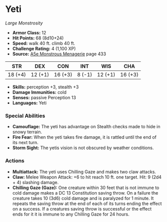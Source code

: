 # Yeti

*Large* *Monstrosity*

- **Armor Class:** 12
- **Hit Points:** 68 (8d10+24)
- **Speed:** walk 40 ft. climb 40 ft.
- **Challenge Rating:** 4 (1,100 XP)
- **Source:** [A5e Monstrous Menagerie](https://enpublishingrpg.com/products/level-up-monstrous-menagerie-a5e) page 433

| STR | DEX | CON | INT | WIS | CHA |
| --- | --- | --- | --- | --- | --- |
| 18 (+4) | 12 (+1) | 16 (+3) | 8 (-1) | 12 (+1) | 16 (+3) |

- **Skills:** perception +3, stealth +3
- **Damage Immunities:** cold
- **Senses:** passive Perception 13
- **Languages:** Yeti

### Special Abilities

- **Camouflage:** The yeti has advantage on Stealth checks made to hide in snowy terrain.
- **Fire Fear:** When the yeti takes fire damage, it is rattled until the end of its next turn.
- **Storm Sight:** The yetis vision is not obscured by weather conditions.

### Actions

- **Multiattack:** The yeti uses Chilling Gaze and makes two claw attacks.
- **Claw:** Melee Weapon Attack: +6 to hit  reach 10 ft.  one target. Hit: 9 (2d4 + 4) slashing damage.
- **Chilling Gaze (Gaze):** One creature within 30 feet that is not immune to cold damage makes a DC 13 Constitution saving throw. On a failure  the creature takes 10 (3d6) cold damage and is paralyzed for 1 minute. It repeats the saving throw at the end of each of its turns  ending the effect on a success. If a creatures saving throw is successful or the effect ends for it  it is immune to any Chilling Gaze for 24 hours.


